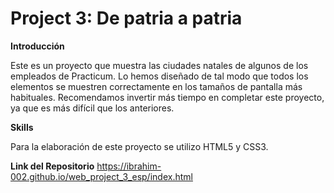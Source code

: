 # Project 3: De patria a patria

**Introducción**    
  
Este es un proyecto que muestra las ciudades natales de algunos de los empleados de Practicum. Lo hemos diseñado de tal modo que todos los elementos se muestren correctamente en los tamaños de pantalla más habituales. Recomendamos invertir más tiempo en completar este proyecto, ya que es más difícil que los anteriores.     
  
**Skills**

Para la elaboración de este proyecto se utilizo HTML5 y CSS3.

**Link del Repositorio**
 https://ibrahim-002.github.io/web_project_3_esp/index.html
